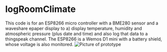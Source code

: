 # logRoomClimate
This code is for an ESP8266 micro controller with a BME280 sensor and a waveshare epaper display to a) display temperature, humidity and atmospheric pressure (plus date and time) and also log that data to a thingspeak channel.
The ESP8266 is a Wemos D1 mini with a battery shield, whose voltage is also monitored.
![Picture of prototype](pictures/pictures/prototype-logRoomClimate.jpg?raw=true "Prototype")
